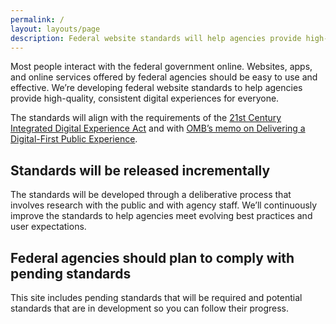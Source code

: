 ```yaml
---
permalink: /
layout: layouts/page
description: Federal website standards will help agencies provide high-quality, consistent experiences for everyone. Comply with standards to improve your federal site.
---
```


Most people interact with the federal government online. Websites, apps, and online services offered by federal agencies should be easy to use and effective. We’re developing federal website standards to help agencies provide high-quality, consistent digital experiences for everyone. 

The standards will align with the requirements of the [21st Century Integrated Digital Experience Act](https://www.congress.gov/bill/115th-congress/house-bill/5759/text) and with [OMB’s memo on Delivering a Digital-First Public Experience](https://www.whitehouse.gov/omb/management/ofcio/delivering-a-digital-first-public-experience/). 

## Standards will be released incrementally

The standards will be developed through a deliberative process that involves research with the public and with agency staff. We’ll continuously improve the standards to help agencies meet evolving best practices and user expectations. 

## Federal agencies should plan to comply with pending standards 

This site includes pending standards that will be required and potential standards that are in development so you can follow their progress. 
